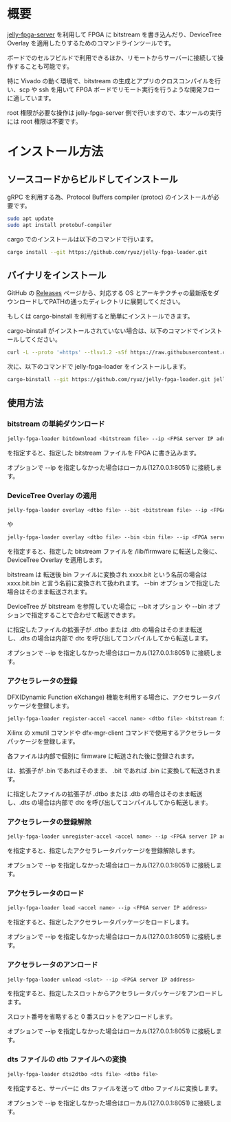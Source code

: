 # 概要

[jelly-fpga-server](https://github.com/ryuz/jelly-fpga-server) を利用して FPGA に bitstream を書き込んだり、DeviceTree Overlay を適用したりするためのコマンドラインツールです。

ボードでのセルフビルドで利用できるほか、リモートからサーバーに接続して操作することも可能です。

特に Vivado の動く環境で、bitstream の生成とアプリのクロスコンパイルを行い、scp や ssh を用いて FPGA ボードでリモート実行を行うような開発フローに適しています。

root 権限が必要な操作は jelly-fpga-server 側で行いますので、本ツールの実行には root 権限は不要です。

# インストール方法

## ソースコードからビルドしてインストール

gRPC を利用する為、Protocol Buffers compiler (protoc) のインストールが必要です。

```bash
sudo apt update
sudo apt install protobuf-compiler
```

cargo でのインストールは以下のコマンドで行います。

```bash
cargo install --git https://github.com/ryuz/jelly-fpga-loader.git
```

## バイナリをインストール

GitHub の [Releases](https://github.com/ryuz/jelly-fpga-loader/releases) ページから、対応する OS とアーキテクチャの最新版をダウンロードしてPATHの通ったディレクトリに展開してください。

もしくは cargo-binstall を利用すると簡単にインストールできます。

cargo-binstall がインストールされていない場合は、以下のコマンドでインストールしてください。

```bash
curl -L --proto '=https' --tlsv1.2 -sSf https://raw.githubusercontent.com/cargo-bins/cargo-binstall/main/install-from-binstall-release.sh | bash
```

次に、以下のコマンドで jelly-fpga-loader をインストールします。

```bash
cargo-binstall --git https://github.com/ryuz/jelly-fpga-loader.git jelly-fpga-loader
```

## 使用方法

### bitstream の単純ダウンロード

```bash
jelly-fpga-loader bitdownload <bitstream file> --ip <FPGA server IP address>
```

を指定すると、指定した bitstream ファイルを FPGA に書き込みます。

オプションで --ip を指定しなかった場合はローカル(127.0.0.1:8051) に接続します。


### DeviceTree Overlay の適用

```bash
jelly-fpga-loader overlay <dtbo file> --bit <bitstream file> --ip <FPGA server IP address>
```

や

```bash
jelly-fpga-loader overlay <dtbo file> --bin <bin file> --ip <FPGA server IP address>
```

を指定すると、指定した bitstream ファイルを /lib/firmware に転送した後に、DeviceTree Overlay を適用します。

bitstream は 転送後 bin ファイルに変換され xxxx.bit という名前の場合は xxxx.bit.bin と言う名前に変換されて扱われます。 --bin オプションで指定した場合はそのまま転送されます。

DeviceTree が bitstream を参照していた場合に --bit オプション や --bin オプションで指定することで合わせて転送できます。

<dtbo file> に指定したファイルの拡張子が .dtbo または .dtb の場合はそのまま転送し、.dts の場合は内部で dtc を呼び出してコンパイルしてから転送します。

オプションで --ip を指定しなかった場合はローカル(127.0.0.1:8051) に接続します。


### アクセラレータの登録

DFX(Dynamic Function eXchange) 機能を利用する場合に、アクセラレータパッケージを登録します。

```bash
jelly-fpga-loader register-accel <accel name> <dtbo file> <bitstream file> --json <json file> --ip <FPGA server IP address>
```

Xilinx の xmutil コマンドや dfx-mgr-client コマンドで使用するアクセラレータパッケージを登録します。

各ファイルは内部で個別に firmware に転送された後に登録されます。

<bitstream file> は、拡張子が .bin であればそのまま、 .bit であれば .bin に変換して転送されます。

<dtbo file> に指定したファイルの拡張子が .dtbo または .dtb の場合はそのまま転送し、.dts の場合は内部で dtc を呼び出してコンパイルしてから転送します。

### アクセラレータの登録解除

```bash
jelly-fpga-loader unregister-accel <accel name> --ip <FPGA server IP address>
```

を指定すると、指定したアクセラレータパッケージを登録解除します。

オプションで --ip を指定しなかった場合はローカル(127.0.0.1:8051) に接続します。

### アクセラレータのロード

```bash
jelly-fpga-loader load <accel name> --ip <FPGA server IP address>
```

を指定すると、指定したアクセラレータパッケージをロードします。

オプションで --ip を指定しなかった場合はローカル(127.0.0.1:8051) に接続します。

### アクセラレータのアンロード

```bash
jelly-fpga-loader unload <slot> --ip <FPGA server IP address>
```

を指定すると、指定したスロットからアクセラレータパッケージをアンロードします。

スロット番号を省略すると 0 番スロットをアンロードします。

オプションで --ip を指定しなかった場合はローカル(127.0.0.1:8051) に接続します。


### dts ファイルの dtb ファイルへの変換

```bash
jelly-fpga-loader dts2dtbo <dts file> <dtbo file>
```

を指定すると、サーバーに dts ファイルを送って dtbo ファイルに変換します。

オプションで --ip を指定しなかった場合はローカル(127.0.0.1:8051) に接続します。
